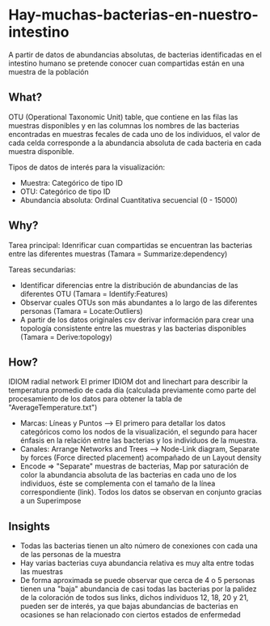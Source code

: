 # Hay-muchas-bacterias-en-nuestro-intestino
A partir de datos de abundancias absolutas, de bacterias identificadas en el intestino humano se pretende conocer cuan compartidas están en una muestra de la población

## What?
OTU (Operational Taxonomic Unit) table, que contiene en las filas las muestras disponibles y en las columnas los nombres de las bacterias encontradas en muestras fecales de cada uno de los individuos, el valor de cada celda corresponde a la abundancia absoluta de cada bacteria en cada muestra disponible.

 Tipos de datos de interés para la visualización:
 - Muestra: Categórico de tipo ID
 - OTU: Categórico de tipo ID
 - Abundancia absoluta: Ordinal Cuantitativa secuencial (0 - 15000)
 
 ## Why?
 Tarea principal: Idenrificar cuan compartidas se encuentran las bacterias entre las diferentes muestras (Tamara = Summarize:dependency)
 
 Tareas secundarias: 
 - Identificar diferencias entre la distribución de abundancias de las diferentes OTU (Tamara = Identify:Features)
 - Observar cuales OTUs son más abundantes a lo largo de las diferentes personas (Tamara = Locate:Outliers)
 - A partir de los datos originales csv derivar información para crear una topología consistente entre las muestras y las bacterias disponibles (Tamara = Derive:topology)
 
 ## How?
 IDIOM radial network 
 El primer IDIOM dot and linechart para describir la temperatura promedio de cada día (calculada previamente como parte del procesamiento de los datos para obtener la tabla de "AverageTemperature.txt")
 - Marcas: Líneas y Puntos --> El primero para detallar los datos categóricos como los nodos de la visualización, el segundo para hacer énfasis en la relación entre las bacterias y los individuos de la muestra.
 - Canales: Arrange Networks and Trees --> Node-Link diagram, Separate by forces (Force directed placement) acompañado de un Layout density
 - Encode => "Separate" muestras de bacterias, Map por saturación de color la abundancia absoluta de las bacterias en cada uno de los individuos, éste se complementa con el tamaño de la línea correspondiente (link). Todos los datos se observan en conjunto gracias a un Superimpose 
 

## Insights
- Todas las bacterias tienen un alto número de conexiones con cada una de las personas de la muestra
- Hay varias bacterias cuya abundancia relativa es muy alta entre todas las muestras
- De forma aproximada se puede observar que cerca de 4 o 5 personas tienen una "baja" abundancia de casi todas las bacterias por la palidez de la coloración de todos sus links, dichos individuos 12, 18, 20 y 21, pueden ser de interés, ya que bajas abundancias de bacterias en ocasiones se han relacionado con ciertos estados de enfermedad  
 
